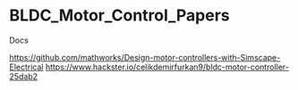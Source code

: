 # BLDC_Motor_Control_Papers
Docs

https://github.com/mathworks/Design-motor-controllers-with-Simscape-Electrical
https://www.hackster.io/celikdemirfurkan9/bldc-motor-controller-25dab2
